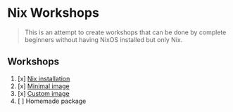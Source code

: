 # Nix Workshops

> This is an attempt to create workshops that can be done by complete beginners without having NixOS installed but only Nix.

## Workshops

1. [x] [Nix installation](00-nix-installation/ReadMe.md)
2. [x] [Minimal image](01-minimal-image/ReadMe.md)
3. [x] [Custom image](02-custom-image/ReadMe.md)
4. [ ] Homemade package